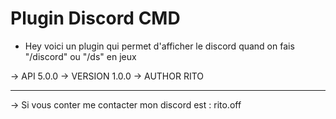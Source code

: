 # Plugin Discord CMD
- Hey voici un plugin qui permet d'afficher le discord quand on fais "/discord" ou "/ds" en jeux

-> API 5.0.0
-> VERSION 1.0.0
-> AUTHOR RITO

-----------
-> Si vous conter me contacter mon discord est : rito.off
